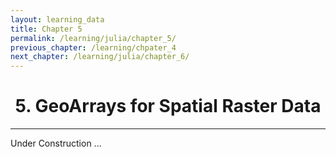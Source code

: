 ```yaml
---
layout: learning_data
title: Chapter 5
permalink: /learning/julia/chapter_5/
previous_chapter: /learning/chpater_4
next_chapter: /learning/julia/chapter_6/
---
```


<h1 style="text-align: center;"> 5. GeoArrays for Spatial Raster Data </h1>

---

<div style="text-align: justify;">

Under Construction ...



<div style="text-align: justify;">






